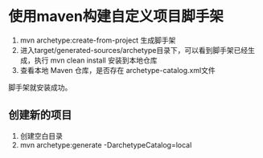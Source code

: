 # 使用maven构建自定义项目脚手架

1. mvn archetype:create-from-project 生成脚手架
2. 进入target/generated-sources/archetype目录下，可以看到脚手架已经生成，执行 mvn clean install 安装到本地仓库
3. 查看本地 Maven 仓库，是否存在 archetype-catalog.xml文件

脚手架就安装成功。

## 创建新的项目

1. 创建空白目录
2. mvn archetype:generate  -DarchetypeCatalog=local
